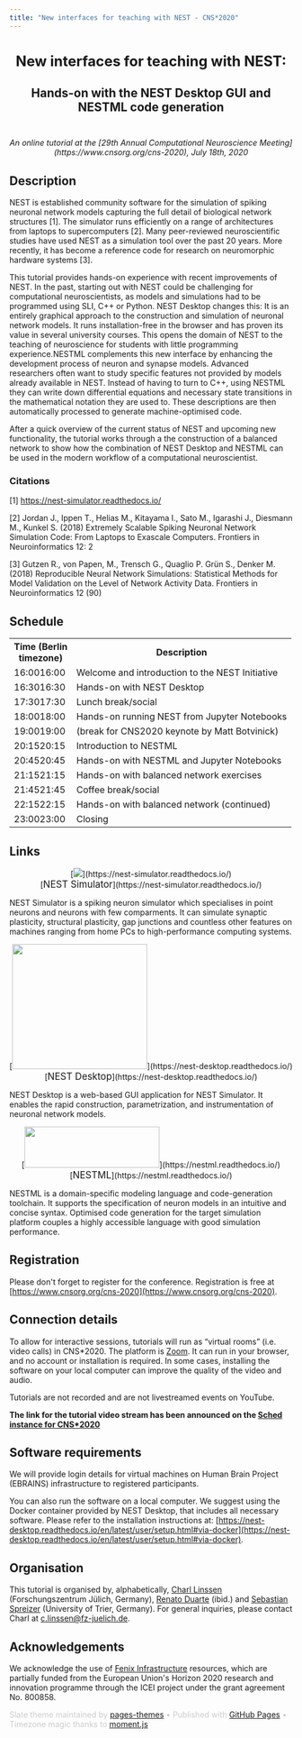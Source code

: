 ```yaml
---
title: "New interfaces for teaching with NEST - CNS*2020"
---
```


<!-- HEADER -->
<div id="header_wrap" class="outer">
<header class="inner">
<h1 id="project_title"><span style="font-size:90% !important">New interfaces for teaching with NEST:</span></h1>
<h2 id="project_tagline">Hands-on with the NEST Desktop GUI and NESTML code generation</h2>
</header>
</div>

<!-- MAIN CONTENT -->
<div id="main_content_wrap" class="outer">
<section id="main_content" class="inner">


<link rel="stylesheet" type="text/css" media="screen" href="https://pages-themes.github.io/slate/assets/css/style.css?v=dd924ed8bde9d034c169c8f6d051bf93723eabbd">
<style>
/* class applies to select element itself, not a wrapper element */
.select-css {
    font-family: sans-serif;
    color: #444;
    line-height: 1.2;
    margin-bottom: .3em;
    padding: .6em 1.4em .5em .8em;
    max-width: 100%; /* useful when width is set to anything other than 100% */
    box-sizing: border-box;
    border: 1px solid #aaa;
    box-shadow: 0 1px 0 1px rgba(0,0,0,.04);
    border-radius: .5em;
    -moz-appearance: none;
    -webkit-appearance: none;
    appearance: none;
    background-color: #fff;
    /* note: bg image below uses 2 urls. The first is an svg data uri for the arrow icon, and the second is the gradient. 
        for the icon, if you want to change the color, be sure to use `%23` instead of `#`, since it's a url. You can also swap in a different svg icon or an external image reference
        
    */
    background-image: url('data:image/svg+xml;charset=US-ASCII,%3Csvg%20xmlns%3D%22http%3A%2F%2Fwww.w3.org%2F2000%2Fsvg%22%20width%3D%22292.4%22%20height%3D%22292.4%22%3E%3Cpath%20fill%3D%22%23007CB2%22%20d%3D%22M287%2069.4a17.6%2017.6%200%200%200-13-5.4H18.4c-5%200-9.3%201.8-12.9%205.4A17.6%2017.6%200%200%200%200%2082.2c0%205%201.8%209.3%205.4%2012.9l128%20127.9c3.6%203.6%207.8%205.4%2012.8%205.4s9.2-1.8%2012.8-5.4L287%2095c3.5-3.5%205.4-7.8%205.4-12.8%200-5-1.9-9.2-5.5-12.8z%22%2F%3E%3C%2Fsvg%3E'),
      linear-gradient(to bottom, #ffffff 0%,#e5e5e5 100%);
    background-repeat: no-repeat, repeat;
    /* arrow icon position (1em from the right, 50% vertical) , then gradient position*/
    background-position: right .7em top 50%, 0 0;
    /* icon size, then gradient */
    background-size: .65em auto, 100%;
}
/* Hide arrow icon in IE browsers */
.select-css::-ms-expand {
    display: none;
}
/* Hover style */
.select-css:hover {
    border-color: #888;
}
/* Focus style */
.select-css:focus {
    border-color: #aaa;
    /* It'd be nice to use -webkit-focus-ring-color here but it doesn't work on box-shadow */
    box-shadow: 0 0 1px 3px rgba(59, 153, 252, .7);
    box-shadow: 0 0 0 3px -moz-mac-focusring;
    color: #222; 
    outline: none;
}

/* Set options to normal weight */
.select-css option {
    font-weight:normal;
}

/* Support for rtl text, explicit support for Arabic and Hebrew */
*[dir="rtl"] .select-css, :root:lang(ar) .select-css, :root:lang(iw) .select-css {
    background-position: left .7em top 50%, 0 0;
    padding: .6em .8em .5em 1.4em;
}

/* Disabled styles */
.select-css:disabled, .select-css[aria-disabled=true] {
    color: graytext;
    background-image: url('data:image/svg+xml;charset=US-ASCII,%3Csvg%20xmlns%3D%22http%3A%2F%2Fwww.w3.org%2F2000%2Fsvg%22%20width%3D%22292.4%22%20height%3D%22292.4%22%3E%3Cpath%20fill%3D%22graytext%22%20d%3D%22M287%2069.4a17.6%2017.6%200%200%200-13-5.4H18.4c-5%200-9.3%201.8-12.9%205.4A17.6%2017.6%200%200%200%200%2082.2c0%205%201.8%209.3%205.4%2012.9l128%20127.9c3.6%203.6%207.8%205.4%2012.8%205.4s9.2-1.8%2012.8-5.4L287%2095c3.5-3.5%205.4-7.8%205.4-12.8%200-5-1.9-9.2-5.5-12.8z%22%2F%3E%3C%2Fsvg%3E'),
      linear-gradient(to bottom, #ffffff 0%,#e5e5e5 100%);
}

.select-css:disabled:hover, .select-css[aria-disabled=true] {
    border-color: #aaa;
}
</style>
<script src="moment.js"></script>
<script src="moment-timezone-with-data.js"></script>

<p style="margin-top: -1em; text-align: center; font-style: italic !important">An online tutorial at the [29th Annual Computational Neuroscience Meeting](https://www.cnsorg.org/cns-2020), July 18th, 2020</p>

## Description

NEST is established community software for the simulation of spiking neuronal network models capturing the full  detail  of  biological  network  structures  [1].  The  simulator  runs  efficiently  on  a  range  of  architectures  from  laptops  to  supercomputers  [2].  Many  peer-reviewed  neuroscientific  studies have used NEST as a simulation tool over the past 20 years. More recently, it has become a reference code for research on neuromorphic hardware systems [3].

This tutorial provides hands-on experience with recent improvements of NEST. In the past, starting out with NEST could be challenging for computational neuroscientists, as models and simulations had to be programmed using SLI, C++ or Python. NEST Desktop changes this: It is an entirely graphical approach to the  construction  and  simulation of neuronal  network  models.  It  runs  installation-free in the browser and has proven its value in several university courses. This opens the  domain  of NEST to the teaching of neuroscience for students with little programming experience.NESTML complements this new interface by enhancing the development process of neuron and synapse models. Advanced researchers often want to study specific features not provided by models already available in NEST. Instead of having to turn to C++, using NESTML they can write down differential equations and necessary state transitions in the mathematical notation they are used to. These descriptions are then automatically processed to generate machine-optimised code.

After a quick overview of the current status of NEST and upcoming new functionality, the tutorial works through a the construction of a balanced network to show how the combination of NEST Desktop and NESTML can be used in the modern workflow of a computational neuroscientist.


### Citations

[1] https://nest-simulator.readthedocs.io/

[2] Jordan J., Ippen T., Helias M., Kitayama I., Sato M., Igarashi J., Diesmann M., Kunkel S. (2018) Extremely Scalable Spiking Neuronal Network Simulation Code: From Laptops to Exascale Computers. Frontiers in Neuroinformatics 12: 2
	
[3] Gutzen R., von Papen, M., Trensch G., Quaglio P. Grün S., Denker M. (2018) Reproducible Neural Network Simulations: Statistical Methods for Model Validation on the Level of Network Activity Data. Frontiers in Neuroinformatics 12 (90)



## Schedule

<script>
var start_time = moment.tz("2020-07-18 12:00", "Europe/Berlin");

s = "<label for=\"tz-selector\">Timezone:&nbsp;</label>";
s += "<select class=\"select-css\" name=\"tz-selector\" id=\"tz-selector\" onChange=\"printTable(document.getElementById('schedule'), document.getElementById('tz-selector').value);\">";

moment.tz.names().forEach(function (item, index) {
	s += "<option value=\"" + item + "\"";
	if (item.localeCompare("Europe/Berlin") == 0) {
		s += " selected=\"selected\"";
	}
	s += ">" + item + "</option>";
});

s += "</select>";
document.write(s);

document.getElementById('tz-selector').value = "Europe/Berlin";

function printTable(el, in_tz) {
	//alert(in_tz);
	for (var i = 0; i < document.getElementsByClassName('timecell').length; ++i) {
		item = document.getElementsByClassName('timecell')[i];
		berlin_time = item.querySelector('noscript').innerHTML.replace(/^\s+|\s+$/g, '');
		//alert('old time: ' + berlin_time);
		//alert('attempted new time: ' + start_time.format("YYYY-MM-DD hh:mm:ss").slice(0, -8) + berlin_time + ":00");
		new_time = moment.tz(start_time.format("YYYY-MM-DD hh:mm:ss").slice(0, -8) + berlin_time + ":00", "Europe/Berlin").tz(in_tz);
		//alert('new time: ' + new_time.format());
		item.innerHTML = "<noscript>" + berlin_time + "</noscript>" + new_time.format('HH:mm');
	}
}
</script>

<div id="schedule" name="schedule">
<table>
<tr>
<th>Time <noscript>(Berlin<br>timezone)</noscript></th>
<th>Description</th>
</tr>
<tr>
<td class="timecell"><noscript>16:00</noscript>16:00</td>
<td>Welcome and introduction to the NEST Initiative</td>
</tr>
<tr>
<td class="timecell"><noscript>16:30</noscript>16:30</td>
<td>Hands-on with NEST Desktop</td>
</tr>
<tr>
<td class="timecell"><noscript>17:30</noscript>17:30</td>
<td>Lunch break/social</td>
</tr>
<tr>
<td class="timecell"><noscript>18:00</noscript>18:00</td>
<td>Hands-on running NEST from Jupyter Notebooks</td>
</tr>
<tr>
<td class="timecell"><noscript>19:00</noscript>19:00</td>
<td>(break for CNS2020 keynote by Matt Botvinick)</td>
</tr>
<tr>
<td class="timecell"><noscript>20:15</noscript>20:15</td>
<td>Introduction to NESTML</td>
</tr>
<tr>
<td class="timecell"><noscript>20:45</noscript>20:45</td>
<td>Hands-on with NESTML and Jupyter Notebooks</td>
</tr>
<tr>
<td class="timecell"><noscript>21:15</noscript>21:15</td>
<td>Hands-on with balanced network exercises</td>
</tr>
<tr>
<td class="timecell"><noscript>21:45</noscript>21:45</td>
<td>Coffee break/social</td>
</tr>
<tr>
<td class="timecell"><noscript>22:15</noscript>22:15</td>
<td>Hands-on with balanced network (continued)</td>
</tr>
<tr>
<td class="timecell"><noscript>23:00</noscript>23:00</td>
<td>Closing</td>
</tr>
</table>
</div>

## Links

<div style="text-align:center">[<img src="https://nest-simulator.readthedocs.io/en/nest-2.20.1/_static/img/nest_logo.png" border="0">](https://nest-simulator.readthedocs.io/)<br>[<span style="font-size:120%; font-weight: 120%">NEST Simulator</span>](https://nest-simulator.readthedocs.io/)</div>

<p>NEST Simulator is a spiking neuron simulator which specialises in point neurons and neurons with few comparments. It can simulate synaptic plasticity, structural plasticity, gap junctions and countless other features on machines ranging from home PCs to high-performance computing systems.</p>

<div style="text-align:center">[<img src="https://nest-desktop.readthedocs.io/en/latest/_images/nest-desktop-logo.png" border="0" width="240" height="222">](https://nest-desktop.readthedocs.io/)<br>[<span style="font-size:120%; font-weight: 120%">NEST Desktop</span>](https://nest-desktop.readthedocs.io/)</div>

<p>NEST Desktop is a web-based GUI application for NEST Simulator. It enables the rapid construction, parametrization, and instrumentation of neuronal network models.</p>

<div style="text-align:center">[<img src="https://nestml.readthedocs.io/en/latest/_static/nestml-logo.png" border="0" width="240" height="73">](https://nestml.readthedocs.io/)<br>[<span style="font-size:120%; font-weight: 120%">NESTML</span>](https://nestml.readthedocs.io/)</div>

<p> NESTML is a domain-specific modeling language and code-generation toolchain. It supports the specification of neuron models in an intuitive and concise syntax. Optimised code generation for the target simulation platform couples a highly accessible language with good simulation performance.</p>


## Registration

Please don't forget to register for the conference. Registration is free at [https://www.cnsorg.org/cns-2020](https://www.cnsorg.org/cns-2020).


## Connection details

To allow for interactive sessions, tutorials will run as “virtual rooms” (i.e. video calls) in CNS*2020. The platform is [Zoom](https://zoom.us/). It can run in your browser, and no account or installation is required. In some cases, installing the software on your local computer can improve the quality of the video and audio.

Tutorials are not recorded and are not livestreamed events on YouTube.

**The link for the tutorial video stream has been announced on the [Sched instance for CNS*2020](https://cns2020online.sched.com)**


## Software requirements

We will provide login details for virtual machines on Human Brain Project (EBRAINS) infrastructure to registered participants.

You can also run the software on a local computer. We suggest using the Docker container provided by NEST Desktop, that includes all necessary software. Please refer to the installation instructions at: [https://nest-desktop.readthedocs.io/en/latest/user/setup.html#via-docker](https://nest-desktop.readthedocs.io/en/latest/user/setup.html#via-docker).


## Organisation

This tutorial is organised by, alphabetically, [Charl Linssen](https://www.fz-juelich.de/SharedDocs/Personen/IAS/JSC/EN/staff/linssen_c.html) (Forschungszentrum Jülich, Germany), [Renato Duarte](https://www.fz-juelich.de/SharedDocs/Personen/INM/INM-6/EN/staff/Duarte_Renato.html?nn=1789538) (ibid.) and [Sebastian Spreizer](https://www.uni-trier.de/index.php?id=73522&L=0) (University of Trier, Germany). For general inquiries, please contact Charl at <a href="mailto:c.linssen@fz-juelich.de">c.linssen@fz-juelich.de</a>.


## Acknowledgements

We acknowledge the use of [Fenix Infrastructure](https://fenix-ri.eu) resources, which are partially funded from the European Union's Horizon 2020 research and innovation programme through the ICEI project under the grant agreement No. 800858.

</section>
</div>

<!-- FOOTER  -->
<div id="footer_wrap" class="outer">
<footer class="inner">

<p class="copyright" style="color: #cccccc">Slate theme maintained by <a href="https://github.com/pages-themes">pages-themes</a> &bullet; Published with <a href="https://pages.github.com">GitHub Pages</a> &bullet; Timezone magic thanks to <a href="https://momentjs.com/">moment.js</a></p>
</footer>
</div>





